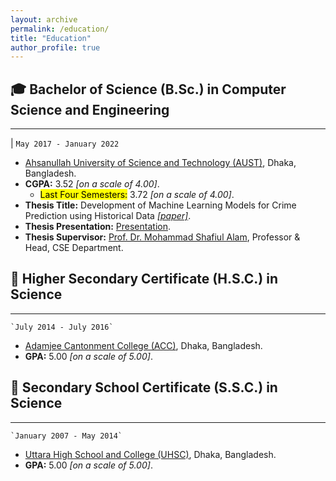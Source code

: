 ```yaml
---
layout: archive
permalink: /education/
title: "Education"
author_profile: true
---
```


## 🎓 Bachelor of Science (B.Sc.) in Computer Science and Engineering

---

|    `May 2017 - January 2022`
* [Ahsanullah University of Science and Technology (AUST)](https://www.aust.edu/, "https://www.aust.edu/"), Dhaka, Bangladesh.
* **CGPA:** 3.52 _[on a scale of 4.00]_.
    * <mark>Last Four Semesters:</mark> 3.72 _[on a scale of 4.00]_.
* **Thesis Title:** Development of Machine Learning Models for Crime Prediction using Historical Data _[[paper]](https://abuubaida.github.io/files/bsc_thesis_paper_2022.pdf "Paper PDF")_.
* **Thesis Presentation:** [Presentation](https://abuubaida.github.io/files/bsc_thesis_presentation_2022.pdf "Presentation PDF").
* **Thesis Supervisor:** [Prof. Dr. Mohammad Shafiul Alam](https://www.aust.edu/cse/faculty_member/dr_mohammad_shafiul_alam, "Academic Profile"), Professor & Head, CSE Department.



## 🏫 Higher Secondary Certificate (H.S.C.) in Science

---

    `July 2014 - July 2016`
* [Adamjee Cantonment College (ACC)](http://mail.acc.edu.bd/, "http://mail.acc.edu.bd/"), Dhaka, Bangladesh.
* **GPA:** 5.00 _[on a scale of 5.00]_.



## 🏫 Secondary School Certificate (S.S.C.) in Science

---

    `January 2007 - May 2014`
* [Uttara High School and College (UHSC)](http://uhscdhaka.edu.bd/ "http://uhscdhaka.edu.bd/"), Dhaka, Bangladesh.
* **GPA:** 5.00 _[on a scale of 5.00]_.